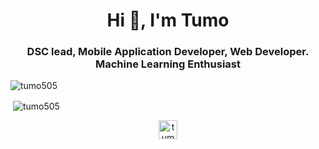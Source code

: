 <h1 align="center">Hi 👋, I'm Tumo</h1>
<h3 align="center">DSC lead, Mobile Application Developer, Web Developer. Machine Learning Enthusiast</h3>

<p align="left"> <img src="https://komarev.com/ghpvc/?username=tumo505" alt="tumo505" /> </p>  
<p>&nbsp;<img align="center" src="https://github-readme-stats.vercel.app/api?username=tumo505&show_icons=true" alt="tumo505" /></p>
<p align="center">
<a href="https://dev.to/tumo505" target="blank"><img align="center" src="https://cdn.jsdelivr.net/npm/simple-icons@3.0.1/icons/dev-dot-to.svg" alt="tumo505" height="30" width="30" /></a>
</p>
